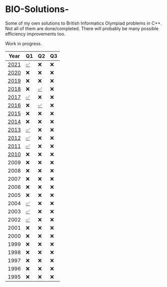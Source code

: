 # BIO-Solutions-
Some of my own solutions to British Informatics Olympiad problems in C++. Not all of them are done/completed. There will probably be many possible efficiency improvements too.

Work in progress.


| **Year** | **Q1** | **Q2** | **Q3** |
|----------|--------|--------|--------|
| [2021](https://olympiad.org.uk/papers/2021/bio/bio21-exam.pdf)     | [✅](https://github.com/alioth43/BIO-Solutions-/blob/main/!BIO/2021/downpat.cpp)      | ❌      | ❌      |
| [2020](https://olympiad.org.uk/papers/2020/bio/bio20-exam.pdf)     | ❌      | ❌      | ❌      |
| [2019](https://olympiad.org.uk/papers/2019/bio/bio19-exam.pdf)     | ❌      | ❌      | ❌      |
| [2018](https://olympiad.org.uk/papers/2018/bio/bio18-exam.pdf)     | ❌      | [✅](https://github.com/alioth43/BIO-Solutions-/blob/main/!BIO/2010s/2018/ring.cpp)      | ❌      |
| [2017](https://olympiad.org.uk/papers/2017/bio/bio17-exam.pdf)     | [✅](https://github.com/alioth43/BIO-Solutions-/blob/main/!BIO/2010s/2017/triangle.cpp)      | ❌      | ❌      |
| [2016](https://olympiad.org.uk/papers/2016/bio/bio16-exam.pdf)     | ❌      | [✅](https://github.com/alioth43/BIO-Solutions-/blob/main/!BIO/2010s/2016/migration.cpp)      | ❌      |
| [2015](https://olympiad.org.uk/papers/2015/bio/bio15-exam.pdf)     | ❌      | ❌      | ❌      |
| [2014](https://olympiad.org.uk/papers/2014/bio/bio14-exam.pdf)     | ❌      | ❌      | ❌      |
| [2013](https://olympiad.org.uk/papers/2013/bio/bio13-exam.pdf)     | [✅](https://github.com/alioth43/BIO-Solutions-/blob/main/!BIO/2010s/2013/clockwatch.cpp)      | ❌      | ❌      |
| [2012](https://olympiad.org.uk/papers/2012/bio/bio12-exam.pdf)     | [✅](https://github.com/alioth43/BIO-Solutions-/blob/main/!BIO/2010s/2012/primefac.cpp)      | ❌      | ❌      |
| [2011](https://olympiad.org.uk/papers/2011/bio/bio2011-Round1-Exam.pdf)     | [✅](https://github.com/alioth43/BIO-Solutions-/blob/main/!BIO/2010s/2011/fibletters.cpp)      | ❌      | ❌      |
| [2010](https://olympiad.org.uk/papers/2010/bio/bio-10-exam.pdf)     | ❌      | ❌      | ❌      |
| 2009     | ❌      | ❌      | ❌      |
| 2008     | ❌      | ❌      | ❌      |
| 2007     | ❌      | ❌      | ❌      |
| 2006     | ❌      | ❌      | ❌      |
| 2005     | ❌      | ❌      | ❌      |
| 2004     | [✅](https://github.com/alioth43/BIO-Solutions-/blob/main/!BIO/2000s/2004/isbn.cpp)      | ❌      | ❌      |
| 2003     | [✅](https://github.com/alioth43/BIO-Solutions-/blob/main/!BIO/2000s/2003/lojban.cpp)      | ❌      | ❌      |
| 2002     | [✅](https://github.com/alioth43/BIO-Solutions-/blob/main/!BIO/2000s/2002/friendgame.cpp)      | ❌      | ❌      |
| 2001     | ❌      | ❌      | ❌      |
| 2000     | ❌      | ❌      | ❌      |
| 1999     | ❌      | ❌      | ❌      |
| 1998     | ❌      | ❌      | ❌      |
| 1997     | ❌      | ❌      | ❌      |
| 1996     | ❌      | ❌      | ❌      |
| 1995     | ❌      | ❌      | ❌      |
